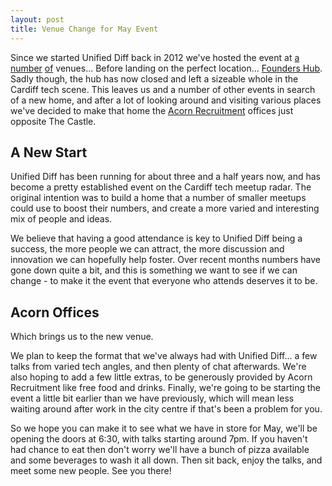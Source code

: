 ```yaml
---
layout: post
title: Venue Change for May Event
---
```


Since we started Unified Diff back in 2012 we've hosted the event at 
[a](http://i3.walesonline.co.uk/incoming/article7927504.ece/ALTERNATES/s615/rhr_mai_131014oneills_01.jpg)
[number](http://www.coolplaces.co.uk/system/images/4862/P1020088-large.jpg)
[of](http://1.bp.blogspot.com/-UUV5SCEflwQ/URThyWQ1ffI/AAAAAAAAGb8/Qg0Q5Gje9as/s1600/DSCF9456.JPG)
venues...  Before landing on the perfect location... [Founders Hub](http://foundershub.co.uk/).
Sadly though, the hub has now closed and left a sizeable whole in the Cardiff tech scene.
This leaves us and a number of other events in search of a new home, and after a
lot of looking around and visiting various places we've decided to make that home
the [Acorn Recruitment](http://www.acornpeople.com/our-locations-map/south-wales-midlands/cardiff-branch)
offices just opposite The Castle.

## A New Start

Unified Diff has been running for about three and a half years now, and has
become a pretty established event on the Cardiff tech meetup radar. The original
intention was to build a home that a number of smaller meetups could use to
boost their numbers, and create a more varied and interesting mix of people and
ideas.

We believe that having a good attendance is key to Unified Diff being a success,
the more people we can attract, the more discussion and innovation we can
hopefully help foster. Over recent months numbers have gone down quite a bit,
and this is something we want to see if we can change - to make it the event
that everyone who attends deserves it to be.

## Acorn Offices

Which brings us to the new venue.

We plan to keep the format that we've always had with Unified Diff...  a few
talks from varied tech angles, and then plenty of chat afterwards.  We're also
hoping to add a few little extras, to be generously provided by Acorn
Recruitment like free food and drinks. Finally, we're going to be starting the
event a little bit earlier than we have previously, which will mean less waiting
around after work in the city centre if that's been a problem for you.

So we hope you can make it to see what we have in store for May, we'll be
opening the doors at 6:30, with talks starting around 7pm.  If you haven't had
chance to eat then don't worry we'll have a bunch of pizza available and some
beverages to wash it all down.  Then sit back, enjoy the talks, and meet some
new people.  See you there!

